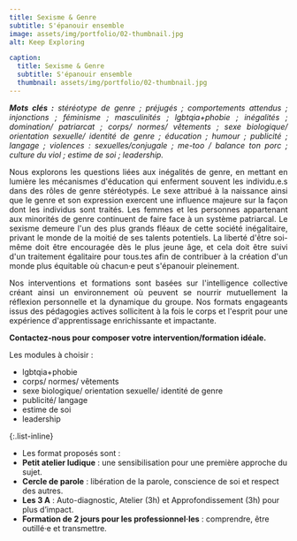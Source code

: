 ```yaml
---
title: Sexisme & Genre
subtitle: S'épanouir ensemble
image: assets/img/portfolio/02-thumbnail.jpg
alt: Keep Exploring

caption:
  title: Sexisme & Genre
  subtitle: S'épanouir ensemble
  thumbnail: assets/img/portfolio/02-thumbnail.jpg
---
```

<p style="text-align: justify;"><em><strong>Mots clés :</strong> stéréotype de genre ; préjugés ; comportements attendus ; injonctions ; féminisme ; masculinités ; lgbtqia+phobie ; inégalités ; domination/ patriarcat ; corps/ normes/ vêtements ; sexe biologique/ orientation sexuelle/ identité de genre ; éducation ; humour ; publicité ; langage ; violences : sexuelles/conjugale ; me-too / balance ton porc ; culture du viol ; estime de soi ; leadership.</em></p>


<p style="text-align: justify;">Nous explorons les questions liées aux inégalités de genre, en mettant en lumière les mécanismes d'éducation qui enferment souvent les individu.e.s dans des rôles de genre stéréotypés. Le sexe attribué à la naissance ainsi que le genre et son expression exercent une influence majeure sur la façon dont les individus sont traités. Les femmes et les personnes appartenant aux minorités de genre continuent de faire face à un système patriarcal. Le sexisme demeure l'un des plus grands fléaux de cette société inégalitaire, privant le monde de la moitié de ses talents potentiels. La liberté d'être soi-même doit être encouragée dès le plus jeune âge, et cela doit être suivi d'un traitement égalitaire pour tous.tes afin de contribuer à la création d'un monde plus équitable où chacun·e peut s'épanouir pleinement.</p> 

<p style="text-align: justify;">Nos interventions et formations sont basées sur l'intelligence collective créant ainsi un environnement où peuvent se nourrir mutuellement la réflexion personnelle et la dynamique du groupe. Nos formats engageants issus des pédagogies actives sollicitent à la fois le corps et l'esprit pour une expérience d'apprentissage enrichissante et impactante.</p> 

**Contactez-nous pour composer votre intervention/formation idéale.**

<p style="text-align: left;">Les modules à choisir :</p>

<ul class="left-align">
    <li>lgbtqia+phobie</li>
    <li>corps/ normes/ vêtements</li>
    <li>sexe biologique/ orientation sexuelle/ identité de genre</li>
    <li>publicité/ langage</li>
    <li>estime de soi</li>
    <li>leadership</li>
</ul>

{:.list-inline}
- Les format proposés sont :
- **Petit atelier ludique** : une sensibilisation pour une première approche du sujet.
- **Cercle de parole** : libération de la parole, conscience de soi et respect des autres.
- **Les 3 A** : Auto-diagnostic, Atelier (3h) et Approfondissement (3h) pour plus d’impact.
- **Formation de 2 jours pour les professionnel·les** : comprendre, être outillé·e et transmettre.
